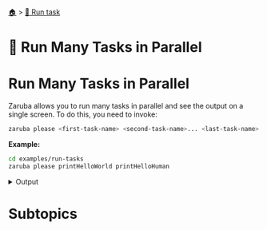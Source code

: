 <!--startTocHeader-->
[🏠](../README.md) > [🏃 Run task](README.md)
# 🍻 Run Many Tasks in Parallel
<!--endTocHeader-->

# Run Many Tasks in Parallel

Zaruba allows you to run many tasks in parallel and see the output on a single screen. To do this, you need to invoke:

```bash
zaruba please <first-task-name> <second-task-name>... <last-task-name>
```

__Example:__


```bash
cd examples/run-tasks
zaruba please printHelloWorld printHelloHuman
```
 
<details>
<summary>Output</summary>
 
```````
🤖 🔎 Job Starting...
         Elapsed Time: 1.19µs
         Current Time: 09:10:19
🤖 🏁 Running 🍎 printHelloWorld runner (Attempt 1 of 3) on /home/gofrendi/zaruba/docs/examples/run-tasks
🤖 🏁 Running 🍏 printHelloHuman runner (Attempt 1 of 3) on /home/gofrendi/zaruba/docs/examples/run-tasks
🤖    🚀 🍎 printHelloWorld      hello world
🤖 🎉 Successfully running 🍎 printHelloWorld runner (Attempt 1 of 3)
🤖 🎉 Successfully running 🍏 printHelloHuman runner (Attempt 1 of 3)
🤖    🚀 🍏 printHelloHuman      hello human
🤖 🔎 Job Running...
         Elapsed Time: 2.56427ms
         Current Time: 09:10:19
🤖 🎉 🎉🎉🎉🎉🎉🎉🎉🎉🎉🎉🎉
🤖 🎉 Job Complete!!! 🎉🎉🎉
🤖 🔥 Terminating
🤖 🔎 Job Ended...
         Elapsed Time: 406.988857ms
         Current Time: 09:10:20
zaruba please printHelloWorld printHelloHuman
```````
</details>


# Subtopics
<!--startTocSubtopic-->
<!--endTocSubtopic-->